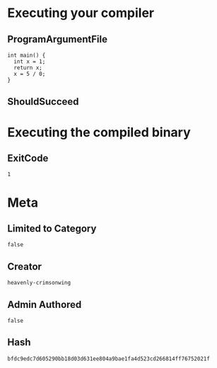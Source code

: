 # Executing your compiler

## ProgramArgumentFile

```
int main() {
  int x = 1;
  return x;
  x = 5 / 0;
}
```

## ShouldSucceed

# Executing the compiled binary

## ExitCode

```
1
```

# Meta

## Limited to Category

```
false
```

## Creator

```
heavenly-crimsonwing
```

## Admin Authored

```
false
```

## Hash

```
bfdc9edc7d605290bb18d03d631ee804a9bae1fa4d523cd266814ff76752021f
```
